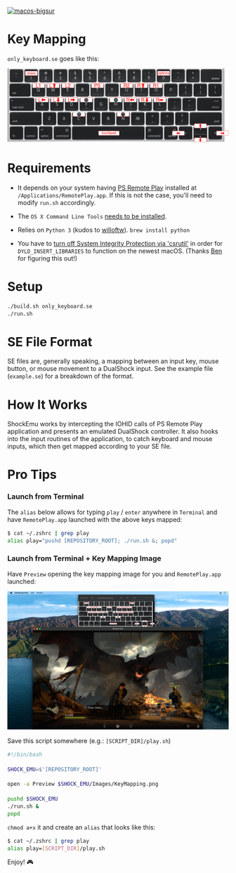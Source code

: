 [![macos-bigsur](https://img.shields.io/badge/macos-bigsur-brightgreen.svg)](https://www.apple.com/macos/big-sur/)

# Key Mapping
`only_keyboard.se` goes like this:

![Key Mapping](https://github.com/backslash-f/ShockEmu/blob/master/Images/KeyMapping.png)

# Requirements

- It depends on your system having [PS Remote Play](https://remoteplay.dl.playstation.net/remoteplay/lang/en/index.html) installed at `/Applications/RemotePlay.app`. If this is not the case, you'll need to modify `run.sh` accordingly.

- The `OS X Command Line Tools` [needs to be installed](https://stackoverflow.com/a/53078282/584548).

- Relies on `Python 3` (kudos to [willoftw](https://github.com/willoftw)). `brew install python`

- You have to [turn off System Integrity Protection via 'csrutil'](https://www.imore.com/how-turn-system-integrity-protection-macos) in order for `DYLD_INSERT_LIBRARIES` to function on the newest macOS. (Thanks [Ben](https://github.com/benh57) for figuring this out!)

# Setup
```zsh
./build.sh only_keyboard.se
./run.sh
```

# SE File Format
SE files are, generally speaking, a mapping between an input key, mouse button, or mouse movement to a DualShock input. See the example file (`example.se`) for a breakdown of the format.

# How It Works
ShockEmu works by intercepting the IOHID calls of PS Remote Play application and presents an emulated DualShock controller. It also hooks into the input routines of the application, to catch keyboard and mouse inputs, which then get mapped according to your SE file.

# Pro Tips

### Launch from Terminal
The `alias` below allows for typing `play` / `enter` anywhere in `Terminal` and have `RemotePlay.app` launched with the above keys mapped:

```bash
$ cat ~/.zshrc | grep play
alias play="pushd [REPOSITORY_ROOT]; ./run.sh &; popd"
```

### Launch from Terminal + Key Mapping Image
Have `Preview` opening the key mapping image for you and `RemotePlay.app` launched:

![Key Mapping + Remote Play](https://github.com/backslash-f/ShockEmu/blob/master/Images/KeyMapping_PSRemotePlay.png)

Save this script somewhere (e.g.: `[SCRIPT_DIR]/play.sh`)

```bash
#!/bin/bash

SHOCK_EMU=$'[REPOSITORY_ROOT]'

open -a Preview $SHOCK_EMU/Images/KeyMapping.png

pushd $SHOCK_EMU
./run.sh &
popd
```

`chmod a+x` it and create an `alias` that looks like this:
```bash
$ cat ~/.zshrc | grep play
alias play=[SCRIPT_DIR]/play.sh
```

Enjoy! 🎮

